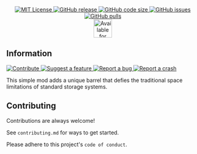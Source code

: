 <div align="center">
  <a href="https://github.com/AstreaRP/InfiniStorage/blob/1.20.1/LICENSE">
    <img alt="MIT License" src="https://img.shields.io/badge/License-MIT-green.svg">
  </a>
  <a href="https://github.com/AstreaRP/InfiniStorage/releases/latest">
    <img alt="GitHub release" 
      src="https://img.shields.io/github/v/release/AstreaRP/InfiniStorage?display_name=release&labelColor=004a94&color=004a94">
  </a>
  <a href="https://github.com/AstreaRP/InfiniStorage/archive/refs/heads/main.zip">
    <img alt="GitHub code size"
      src="https://img.shields.io/github/languages/code-size/AstreaRP/InfiniStorage?labelColor=%23591e75&color=%23591e75">
  </a>
  <a href="https://github.com/AstreaRP/InfiniStorage/issues">
    <img alt="GitHub issues" src="https://img.shields.io/github/issues/AstreaRP/InfiniStorage?labelColor=760f6a&color=760f6a">
  </a>
  <a href="https://github.com/AstreaRP/InfiniStorage/pulls">
    <img alt="GitHub pulls"
      src="https://img.shields.io/github/issues-pr/AstreaRP/InfiniStorage?labelColor=940060&color=940060">
  </a>
  <br>
  <a href="https://www.curseforge.com/minecraft/mc-mods/infinistorage">
    <img alt="Available for fabric" height="48"
      src="https://raw.githubusercontent.com/intergrav/devins-badges/v3/assets/cozy/supported/fabric_vector.svg">
  </a>
</div>

## Information

<a href="https://github.com/AstreaRP/InfiniStorage/pulls">
  <img alt="Contribute" src="https://img.shields.io/badge/Contribute-00967d">
</a>
<a
  href="https://github.com/AstreaRP/InfiniStorage/issues/new?assignees=&labels=enhancement&projects=&template=suggestion.yml">
  <img alt="Suggest a feature" src="https://img.shields.io/badge/Suggest%20a%20feature-00967d">
</a>
<a
  href="https://github.com/AstreaRP/InfiniStorage/issues/new?assignees=&labels=bug&projects=&template=bug-report.yml">
  <img alt="Report a bug" src="https://img.shields.io/badge/Report%20a%20bug-ff6600">
</a>
<a
  href="https://github.com/AstreaRP/InfiniStorage/issues/new?assignees=&labels=crash&projects=&template=crash-report.yml">
  <img alt="Report a crash" src="https://img.shields.io/badge/Report%20a%20crash-c83232">
</a>

This simple mod adds a unique barrel that defies the traditional space limitations of standard storage systems.

## Contributing

Contributions are always welcome!

See `contributing.md` for ways to get started.

Please adhere to this project's `code of conduct`.
